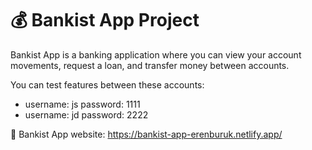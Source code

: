 # 💰 Bankist App Project

Bankist App is a banking application where you can view your account movements, request a loan, and transfer money between accounts.

You can test features between these accounts:

- username: js
  password: 1111
- username: jd
  password: 2222

💸 Bankist App website: https://bankist-app-erenburuk.netlify.app/
